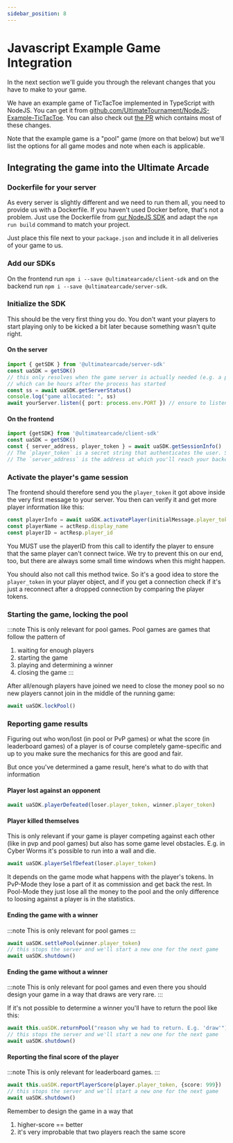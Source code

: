 ```yaml
---
sidebar_position: 8
---
```


# Javascript Example Game Integration

In the next section we'll guide you through the relevant changes that you have to make to your game.

We have an example game of TicTacToe implemented in TypeScript with NodeJS. You can get it from [github.com/UltimateTournament/NodeJS-Example-TicTacToe](https://github.com/UltimateTournament/NodeJS-Example-TicTacToe). You can also check out [the PR](https://github.com/UltimateTournament/NodeJS-Example-TicTacToe/pull/2) which contains most of these changes.

Note that the example game is a "pool" game (more on that below) but we'll list the options for all game modes and note when each is applicable.

## Integrating the game into the Ultimate Arcade

### Dockerfile for your server

As every server is slightly different and we need to run them all, you need to provide us with a Dockerfile. If you haven't used Docker before, that's not a problem. Just use the Dockerfile from [our NodeJS SDK](https://github.com/UltimateTournament/ArcadeNodeJSSDK/blob/main/Dockerfile) and adapt the `npm run build` command to match your project.

Just place this file next to your `package.json` and include it in all deliveries of your game to us.

### Add our SDKs

On the frontend run `npm i --save @ultimatearcade/client-sdk` and on the backend run `npm i --save @ultimatearcade/server-sdk`.


### Initialize the SDK

This should be the very first thing you do. You don't want your players to start playing only to be kicked a bit later
because something wasn't quite right.

#### On the server

```typescript
import { getSDK } from '@ultimatearcade/server-sdk'
const uaSDK = getSDK()
// this only resolves when the game server is actually needed (e.g. a player clicked on the game)
// which can be hours after the process has started
const ss = await uaSDK.getServerStatus()
console.log("game allocated: ", ss)
await yourServer.listen({ port: process.env.PORT }) // ensure to listen on the provided port
```

#### On the frontend

```typescript
import {getSDK} from '@ultimatearcade/client-sdk'
const uaSDK = getSDK()
const { server_address, player_token } = await uaSDK.getSessionInfo()
// The `player_token` is a secret string that authenticates the user. Send it to your backend so it can use it later
// The `server_address` is the address at which you'll reach your backend server, e.g. `your.host.com:1234`
```

### Activate the player's game session


The frontend should therefore send you the `player_token` it got above inside the very first message to your server. You then can verify it and get more player information like this:

```typescript
const playerInfo = await uaSDK.activatePlayer(initialMessage.player_token)
const playerName = actResp.display_name
const playerID = actResp.player_id
```

You MUST use the playerID from this call to identify the player to ensure that the same player can't connect twice. We try to prevent this on our end, too, but there are always some small time windows when this might happen.

You should also not call this method twice. So it's a good idea to store the `player_token` in your player object, and if you get a connection check if it's just a reconnect after a dropped connection by comparing the player tokens.

### Starting the game, locking the pool

:::note
This is only relevant for pool games. Pool games are games that follow the pattern of
1. waiting for enough players
2. starting the game
3. playing and determining a winner
4. closing the game
:::

After all/enough players have joined we need to close the money pool so no new players cannot join in the middle of the running game:

```typescript
await uaSDK.lockPool()
```

### Reporting game results

Figuring out who won/lost (in pool or PvP games) or what the score (in leaderboard games) of a player is of course completely game-specific and up to you make sure the mechanics for this are good and fair.

But once you've determined a game result, here's what to do with that information

#### Player lost against an opponent


```typescript
await uaSDK.playerDefeated(loser.player_token, winner.player_token)
```

#### Player killed themselves

This is only relevant if your game is player competing against each other (like in pvp and pool games) but also has some game level obstacles.
E.g. in Cyber Worms it's possible to run into a wall and die.

```typescript
await uaSDK.playerSelfDefeat(loser.player_token)
```

It depends on the game mode what happens with the player's tokens. In PvP-Mode they lose a part of it as commission and get back the rest. In Pool-Mode they just lose all the money to the pool and the only difference to loosing against a player is in the statistics.

#### Ending the game with a winner

:::note
This is only relevant for pool games
:::


```typescript
await uaSDK.settlePool(winner.player_token)
// this stops the server and we'll start a new one for the next game
await uaSDK.shutdown()
```

#### Ending the game without a winner

:::note
This is only relevant for pool games and even there you should design your game in a way that draws are very rare.
:::

If it's not possible to determine a winner you'll have to return the pool like this:

```typescript
await this.uaSDK.returnPool("reason why we had to return. E.g. 'draw'")
// this stops the server and we'll start a new one for the next game
await uaSDK.shutdown()
```

#### Reporting the final score of the player

:::note
This is only relevant for leaderboard games.
:::

```typescript
await this.uaSDK.reportPlayerScore(player.player_token, {score: 999})
// this stops the server and we'll start a new one for the next game
await uaSDK.shutdown()
```

Remember to design the game in a way that
1. higher-score == better
2. it's very improbable that two players reach the same score


